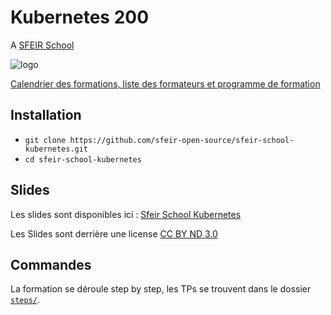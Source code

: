 # Kubernetes 200 

A [SFEIR School](https://www.sfeir.com/formation/school/)

![logo](https://www.sfeir.com//img/school/formations/Kubernetes%20200.png)

[Calendrier des formations, liste des formateurs et programme de formation](https://www.sfeir.com/formation/school/kubernetes-200/)

## Installation

- `git clone https://github.com/sfeir-open-source/sfeir-school-kubernetes.git`
- `cd sfeir-school-kubernetes`

## Slides

Les slides sont disponibles ici : [Sfeir School Kubernetes](https://docs.google.com/presentation/d/1vpYx1yiLCrMf50SZ5zni_9ZKo6m-zrwmVbjj3Vzs2mk/edit?usp=sharing)

Les Slides sont derrière une license [CC BY ND 3.0](https://github.com/sfeir-open-source/sfeir-school-kubernetes/blob/master/docs/LICENSE)

## Commandes

La formation se déroule step by step, les TPs se trouvent dans le dossier [`steps/`](steps).
